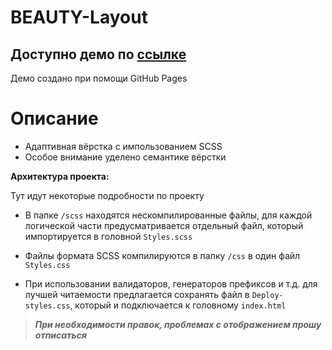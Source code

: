 # BEAUTY-Layout
Доступно демо по [ссылке](https://gigatorvaldz.github.io/BEAUTY-Layout/ "тык")
---
Демо создано при помощи GitHub Pages

# Описание
- Адаптивная вёрстка с импользованием SCSS
- Особое внимание уделено семантике вёрстки

**Архитектура проекта:**

Тут идут некоторые подробности по проекту

- В папке `/scss` находятся нескомпилированные файлы, для каждой логической части предусматривается отдельный файл, который импортируется в головной `Styles.scss`

- Файлы формата SCSS компилируются в папку `/css` в один файл `Styles.css`
- При использовании валидаторов, генераторов префиксов и т.д. для лучшей читаемости предлагается сохранять файл в `Deploy-styles.css`, который и подключается к головному `index.html`

>***При необходимости правок, проблемах с отображением прошу отписаться***
